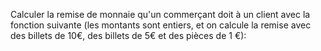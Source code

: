 Calculer la remise de monnaie qu'un commerçant doit à un client avec la fonction suivante (les montants sont entiers, et on calcule la remise avec des billets de 10€, des billets de 5€ et des pièces de 1 €): 

